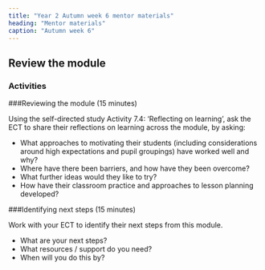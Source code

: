 ```yaml
---
title: "Year 2 Autumn week 6 mentor materials"
heading: "Mentor materials"
caption: "Autumn week 6"
---
```


## Review the module

### Activities

###Reviewing the module (15 minutes)

Using the self-directed study Activity 7.4: ‘Reflecting on learning’, ask the ECT to share their reflections on learning across the module, by asking:

- What approaches to motivating their students (including considerations around high expectations and pupil groupings) have worked well and why?
- Where have there been barriers, and how have they been overcome?
- What further ideas would they like to try?
- How have their classroom practice and approaches to lesson planning developed?

###Identifying next steps (15 minutes)

Work with your ECT to identify their next steps from this module.

- What are your next steps?
- What resources / support do you need?
- When will you do this by?
